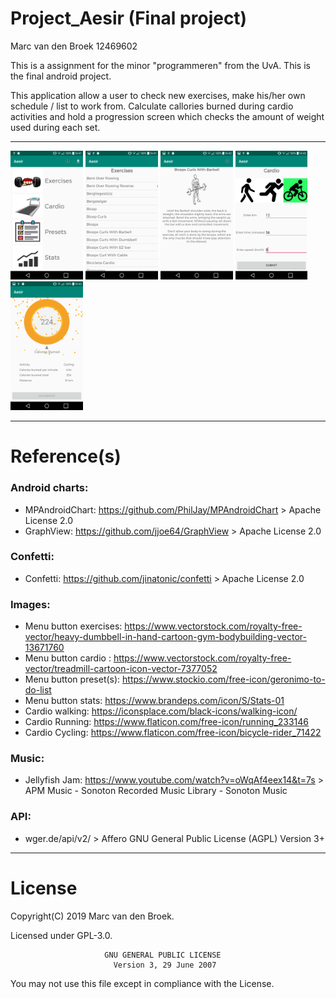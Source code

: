 # Project_Aesir (Final project)
Marc van den Broek 12469602

This is a assignment for the minor "programmeren" from the UvA. This is the final android project.  
  
This application allow a user to check new exercises, make his/her own schedule / list to work from. Calculate callories burned during cardio activities and hold a progression screen which checks the amount of weight used during each set.

***

<img src="https://github.com/broekm006/Project_Aesir/blob/master/doc/main.png" height="20%" width="23%"/> <img src="https://github.com/broekm006/Project_Aesir/blob/master/doc/exercises.png" height="20%" width="23%"/> <img src="https://github.com/broekm006/Project_Aesir/blob/master/doc/specific.png" height="20%" width="23%"/> <img src="https://github.com/broekm006/Project_Aesir/blob/master/doc/cardio.png" height="20%" width="23%"/> <img src="https://github.com/broekm006/Project_Aesir/blob/master/doc/cardio%20results.png" height="20%" width="23%"/>


***

# Reference(s)
### Android charts:
* MPAndroidChart: https://github.com/PhilJay/MPAndroidChart > Apache License 2.0
* GraphView: https://github.com/jjoe64/GraphView > Apache License 2.0
  
### Confetti:
* Confetti: https://github.com/jinatonic/confetti > Apache License 2.0
  
### Images:
* Menu button exercises: https://www.vectorstock.com/royalty-free-vector/heavy-dumbbell-in-hand-cartoon-gym-bodybuilding-vector-13671760
* Menu button cardio : https://www.vectorstock.com/royalty-free-vector/treadmill-cartoon-icon-vector-7377052
* Menu button preset(s): https://www.stockio.com/free-icon/geronimo-to-do-list
* Menu button stats: https://www.brandeps.com/icon/S/Stats-01
* Cardio walking: https://iconsplace.com/black-icons/walking-icon/
* Cardio Running: https://www.flaticon.com/free-icon/running_233146
* Cardio Cycling: https://www.flaticon.com/free-icon/bicycle-rider_71422
  
### Music:
* Jellyfish Jam: https://www.youtube.com/watch?v=oWqAf4eex14&t=7s > APM Music - Sonoton Recorded Music Library - Sonoton Music
  
### API:
* wger.de/api/v2/ > Affero GNU General Public License (AGPL) Version 3+
  
***

# License
Copyright(C) 2019 Marc van den Broek.

Licensed under GPL-3.0.
```
                     GNU GENERAL PUBLIC LICENSE
                       Version 3, 29 June 2007
```
 You may not use this file except in compliance with the License.
